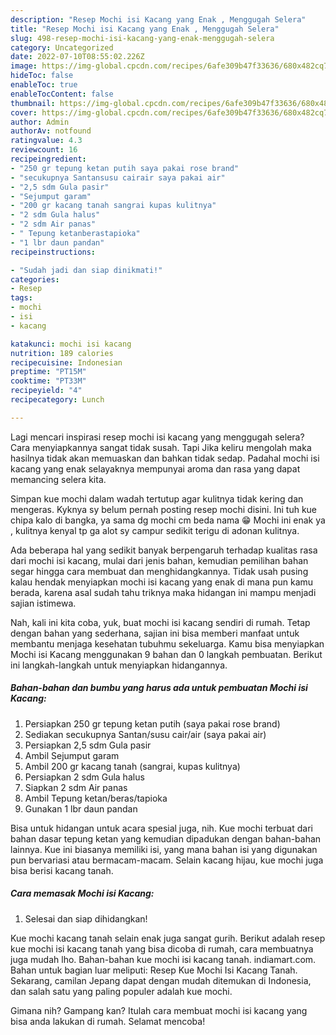 ```yaml
---
description: "Resep Mochi isi Kacang yang Enak , Menggugah Selera"
title: "Resep Mochi isi Kacang yang Enak , Menggugah Selera"
slug: 498-resep-mochi-isi-kacang-yang-enak-menggugah-selera
category: Uncategorized
date: 2022-07-10T08:55:02.226Z
image: https://img-global.cpcdn.com/recipes/6afe309b47f33636/680x482cq70/mochi-isi-kacang-foto-resep-utama.jpg
hideToc: false
enableToc: true
enableTocContent: false
thumbnail: https://img-global.cpcdn.com/recipes/6afe309b47f33636/680x482cq70/mochi-isi-kacang-foto-resep-utama.jpg
cover: https://img-global.cpcdn.com/recipes/6afe309b47f33636/680x482cq70/mochi-isi-kacang-foto-resep-utama.jpg
author: Admin
authorAv: notfound
ratingvalue: 4.3
reviewcount: 16
recipeingredient:
- "250 gr tepung ketan putih saya pakai rose brand"
- "secukupnya Santansusu cairair saya pakai air"
- "2,5 sdm Gula pasir"
- "Sejumput garam"
- "200 gr kacang tanah sangrai kupas kulitnya"
- "2 sdm Gula halus"
- "2 sdm Air panas"
- " Tepung ketanberastapioka"
- "1 lbr daun pandan"
recipeinstructions:

- "Sudah jadi dan siap dinikmati!"
categories:
- Resep
tags:
- mochi
- isi
- kacang

katakunci: mochi isi kacang 
nutrition: 189 calories
recipecuisine: Indonesian
preptime: "PT15M"
cooktime: "PT33M"
recipeyield: "4"
recipecategory: Lunch

---
```



Lagi mencari inspirasi resep mochi isi kacang yang menggugah selera? Cara menyiapkannya sangat tidak susah. Tapi Jika keliru mengolah maka hasilnya tidak akan memuaskan dan bahkan tidak sedap. Padahal mochi isi kacang yang enak selayaknya mempunyai aroma dan rasa yang dapat memancing selera kita.


Simpan kue mochi dalam wadah tertutup agar kulitnya tidak kering dan mengeras. Kyknya sy belum pernah posting resep mochi disini. Ini tuh kue chipa kalo di bangka, ya sama dg mochi cm beda nama 😁 Mochi ini enak ya , kulitnya kenyal tp ga alot sy campur sedikit terigu di adonan kulitnya.

Ada beberapa hal yang sedikit banyak berpengaruh terhadap kualitas rasa dari mochi isi kacang, mulai dari jenis bahan, kemudian pemilihan bahan segar hingga cara membuat dan menghidangkannya. Tidak usah pusing kalau hendak menyiapkan mochi isi kacang yang enak di mana pun kamu berada, karena asal sudah tahu triknya maka hidangan ini mampu menjadi sajian istimewa.


Nah, kali ini kita coba, yuk, buat mochi isi kacang sendiri di rumah. Tetap dengan bahan yang sederhana, sajian ini bisa memberi manfaat untuk membantu menjaga kesehatan tubuhmu sekeluarga. Kamu bisa menyiapkan Mochi isi Kacang menggunakan 9 bahan dan 0 langkah pembuatan. Berikut ini langkah-langkah untuk menyiapkan hidangannya.

<!--inarticleads1-->

##### Bahan-bahan dan bumbu yang harus ada untuk pembuatan Mochi isi Kacang:

1. Persiapkan 250 gr tepung ketan putih (saya pakai rose brand)
1. Sediakan secukupnya Santan/susu cair/air (saya pakai air)
1. Persiapkan 2,5 sdm Gula pasir
1. Ambil Sejumput garam
1. Ambil 200 gr kacang tanah (sangrai, kupas kulitnya)
1. Persiapkan 2 sdm Gula halus
1. Siapkan 2 sdm Air panas
1. Ambil  Tepung ketan/beras/tapioka
1. Gunakan 1 lbr daun pandan


Bisa untuk hidangan untuk acara spesial juga, nih. Kue mochi terbuat dari bahan dasar tepung ketan yang kemudian dipadukan dengan bahan-bahan lainnya. Kue ini biasanya memiliki isi, yang mana bahan isi yang digunakan pun bervariasi atau bermacam-macam. Selain kacang hijau, kue mochi juga bisa berisi kacang tanah. 

<!--inarticleads2-->

##### Cara memasak Mochi isi Kacang:


1. Selesai dan siap dihidangkan!

Kue mochi kacang tanah selain enak juga sangat gurih. Berikut adalah resep kue mochi isi kacang tanah yang bisa dicoba di rumah, cara membuatnya juga mudah lho. Bahan-bahan kue mochi isi kacang tanah. indiamart.com. Bahan untuk bagian luar meliputi: Resep Kue Mochi Isi Kacang Tanah. Sekarang, camilan Jepang dapat dengan mudah ditemukan di Indonesia, dan salah satu yang paling populer adalah kue mochi. 

Gimana nih? Gampang kan? Itulah cara membuat mochi isi kacang yang bisa anda lakukan di rumah. Selamat mencoba!
